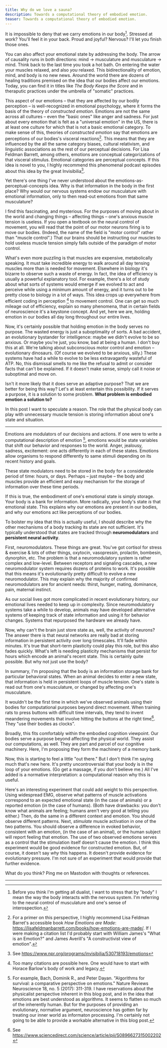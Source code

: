 ```yaml
---
title: Why do we love a sauna?
description: Towards a computational theory of embodied emotion.
teaser: Towards a computational theory of embodied emotion.
---
```


It is impossible to deny that we carry emotions in our body[^1]. Stressed at work? You'll feel it in your back. Proud and joyful? Nervous? I'll let you finish those ones. 

You can also affect your emotional state by addressing the body. The arrow of causality runs in both directions: mind -> musculature and musculature -> mind. Think back to the last time you took a hot bath. On entering the water your muscles relaxed, and also _you_ relaxed. This bidirectionality of emotion, mind, and body is no new news. Around the world there are dozens of healing traditions premised on the idea that our bodies affect our emotions. Today, you can find it in titles like _The Body Keeps the Score_ and in theraputic practices under the umbrella of "somatic" practices. 

This aspect of our emotions – that they are affected by our bodily perception – is well-recognized in emotional psychology, where it forms the basis of the theory of _constructed emotion_. Emotions are not the same across all cultures – even the "basic ones" like anger and sadness. For just about every emotion that is felt as a "universal emotion" in the US, there is at least one culture for which that is not a basic emotional category. To make sense of this, theories of _constructed emotion_ say that emotions are perceptions of our bodies's visceral reactions[^2]. This means that they are influenced by the all the same category biases, cultural relativism, and linguistic associations as the rest of our perceptual decisions. For Lisa Feldman Barrett, among others, emotions are conceptual categorizations of that visceral stimulus. Emotional categories are perceptual concepts. If this idea is novel to you, I highly recommend this phenomenal podcast episodes about this idea by the great Invisibilia[^3].

Yet there's one thing I've never understood about the emotions-as-perceptual-concepts idea. Why is that information in the body in the first place? Why would our nervous systems endow our musculature with emotional information, only to then read-out emotions from that same musculature?

I find this fascinating, and mysterious. For the purposes of moving about in the world and changing things – affecting things – one's anxious muscle tension is useless. If you open a textbook on the neural control of movement, you will read that the point of our motor neurons firing is to move our bodies. (Indeed, the name of the field is "motor control" rather than "muscle control".) That our brains should be instructing our muscles to hold useless muscle tension simply falls outside of the paradigm of motor control.

What's even more puzzling is that muscles are expensive, metabolically speaking. It must take incredible energy to walk around all day tensing muscles more than is needed for movement. Elsewhere in biology it's bizarre to observe such a waste of energy. In fact, the idea of efficiency is usually a powerful explanatory tool. For example, there's a lot of study about what sorts of systems would emerge if we evolved to act and perceive while using a minimum amount of energy, and it turns out to be pretty close to biology in a lot of ways. This idea crops up everywhere from efficient coding in perception [^4] to movement control. One can get so much mileage out of efficiency, explain so many phenomena, that in certain fields of neuroscience it's a keystone concept. And yet, here we are, holding emotion in our bodies all day long throughout our entire lives.

Now, it's certainly possible that holding emotion in the body serves no purpose. The wasted energy is just a suboptimality of sorts. A bad accident, an evolutionary bystander for intelligence: maybe we didn't evolve to be so anxious. Or maybe you're just, you know, bad at being a human. I don't buy this at all. We're talking about subconscious motor control and emotion – evolutionary dinosaurs. (Of course we evolved to be anxious, silly.) These systems have had a while to evolve to be less extravagantly wasteful of ATP. No, this dismissal smells to me like the refusal to admit or consider facts that can't be explained. If it doesn't make sense, simply call it noise or suboptimal and move on.

Isn't it more likely that it does serve an adaptive purpose? That we are better for being this way? Let's at least entertain this possibility. If it serves a purpose, it is a solution to some problem. **What problem is embodied emotion a solution to?**

In this post I want to speculate a reason. The role that the physical body can play with unnecessary muscle tension is storing information about one's state and situation.

____

Emotions are modulators of our decisions and actions. If one were to write a computational description of emotion [^5], emotions would be state variables that shift our behavior and responses to the world. Anger, jealousy, sadness, excitement: one acts differently in each of these states. Emotions allow organisms to respond differently to same stimuli depending on its recent history and goals.

These state modulators need to be stored in the body for a considerable period of time: hours, or days. Perhaps – just maybe – the body and muscles provide an efficient and easy mechanism for the storage of information over these time periods. 

If this is true, the embodiment of one's emotional state is simply storage. Your body is a bank for information. More radically, your body's state _is_ that emotional state. This explains why our emotions are present in our bodies, and why our emotions act like perceptions of our bodies. 

To bolster my idea that this is actually useful, I should describe why the other mechanisms of a body tracking its state are not sufficient. It's typically understood that states are tracked through **neuromodulators** and **persistent neural activity**.

First, neuromodulators. These things are great. You've got cortisol for stress & exercise & lots of other things, oxytocin, vasopressin, prolactin, bombesin, dynorphin, etc. The problem is that a neuromodulatory system is rather complex and low-level. Between receptors and signaling cascades, a new neuromodulator system requires dozens of proteins to work. It's possible that this means it's evolutionarily pretty difficult to evolve a new neuromodulator. This may explain why the majority of confirmed neuromodulators are for ancient needs: thirst, hunger, mating, dominance, pain, maternal instinct. 

As our social lives got more complicated in recent evolutionary history, our emotional lives needed to keep up in complexity. Since neuromodulatory systems take a while to develop, animals may have developed alternative systems of keeping track of state information and using it for behavior changes. Systems that repurposed the hardware we already have.

Now, why can't the brain just store state as, well, the activity of neurons? The answer there is that neural networks are really bad at storing information in persistent activity over long timescales. It'll fade within minutes. It's true that short-term plasticity could play this role, but this also fades quickly. What's left is needing plasticity mechanisms that persist for hours which encode an animal's recent state. This is certainly quite possible. But why not just use the body?

In summary, I'm proposing that the body is an information storage bank for particular behavioral states. When an animal decides to enter a new state, that information is held in persistent loops of muscle tension. One's state is read out from one's musculature, or changed by affecting one's musculature. 

It wouldn't be the first time in which we've observed animals using their bodies for computational purposes beyond direct movement. When training rats to press buttons with difficult time intervals, they tend to invent meandering movements that involve hitting the buttons at the right time[^6]. They "use their bodies as clocks".  

Broadly, this fits comfortably within the embodied cognition viewpoint. Our bodies serve a purpose beyond affecting the physical world. They assist our computations, as well. They are part and parcel of our cognitive machinery. Here, I'm proposing they form the machinery of a memory bank.

Now, this is starting to feel a little "out there." But I don't think I'm saying much that's new here. It's pretty uncontroversial that your body is in the loop of your emotions. (Go get a massage, if you don't believe me.) All I've added is a normative interpretation: a computational reason why this is useful. 

Here's an interesting experiment that could add weight to this perspective. Using widespread EMG, observe what patterns of muscle activations correspond to an expected emotional state (in the case of animals) or a reported emotion (in the case of humans). (Both have drawbacks: you don't know what animals are feeling; humans aren't very good at telling you either.) Then, do the same in a different context and emotion. You should observe different patterns. Next, *stimulate* muscle activation in one of the two patterns. You should observe a difference in evoked behavior, consistent with an emotion, (in the case of an animal), or the human subject will report feeling that emotion. The use of two observed emotions serves as a control that the stimulation itself doesn't cause the emotion. I think this experiment would be good evidence for constructed emotion. But, of course, it doesn't say _why_ this happens. It doesn't provide evidence for evolutionary pressure. I'm not sure of an experiment that would provide that further evidence.

What do you think? Ping me on Mastodon with thoughts or references.

____

[^1]: Before you think I'm getting all dualist, I want to stress that by "body" I mean the way the body interacts with the nervous system. I'm referring to the neural control of musculature and one's sense of interospection. 

[^2]: For a primer on this perspective, I highly recommend Lisa Feldman Barret's accessible book _How Emotions are Made_: https://lisafeldmanbarrett.com/books/how-emotions-are-made/. If I were making a citation list I'd probably start with William James's "What is an Emotion?" and James Averill's "A constructivist view of emotion". 

[^3]: See https://www.npr.org/programs/invisibilia/530718193/emotions

[^4]: Too many citations are possible here. One would have to start with Horace Barlow's body of work and legacy.

[^5]: For example, Bach, Dominik R., and Peter Dayan. "Algorithms for survival: a comparative perspective on emotions." Nature Reviews Neuroscience 18, no. 5 (2017): 311-319. I have reservations about the physicalist perspective inherent in this blog post, and in the idea that emotions are best understood as algorithms. It seems to flatten so much of the inherently human. But for the purposes of providing an evolutionary, normative argument, neuroscience has gotten far by treating our inner world as informaton processing. I'm certainly not going to be able to provide a workable alternative in this blog post.

[^6]: See https://www.sciencedirect.com/science/article/pii/S0896627315002202